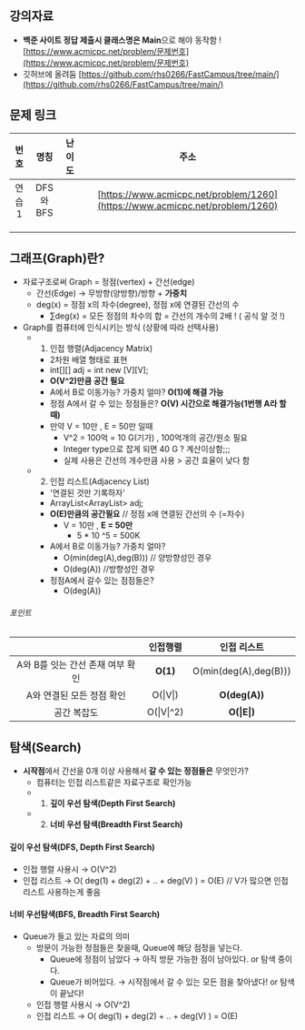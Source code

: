 ﻿## 강의자료 
- **백준 사이트 정답 제출시 클래스명은 Main**으로 해야 동작함 ! [https://www.acmicpc.net/problem/문제번호](https://www.acmicpc.net/problem/문제번호)
- 깃허브에 올려둠 
[https://github.com/rhs0266/FastCampus/tree/main/](https://github.com/rhs0266/FastCampus/tree/main/)

## 문제 링크 
|번호|명칭|난이도|주소|
|:------:|:--------:|:--------:|:--------------:|
| 연습1 | DFS와 BFS ||[https://www.acmicpc.net/problem/1260](https://www.acmicpc.net/problem/1260)|
||||[]()|
||||[]()|
||||[]()|

## 그래프(Graph)란?
- 자료구조로써 Graph = 정점(vertex) + 간선(edge)
  - 간선(Edge) → 무방향(양방향)/방향 + **가중치**
  - deg(x) = 정점 x의 차수(degree), 정점 x에 연결된 간선의 수 
    - ∑deg(x) = 모든 정점의 차수의 합 = 간선의 개수의 2배 ! ( 공식 알 것 !)
- Graph를 컴퓨터에 인식시키는 방식 (상황에 따라 선택사용) 
  - 1. 인접 행렬(Adjacency Matrix)
    - 2차원 배열 형태로 표현 
    - int[][] adj = int new [V][V];
    - **O(V^2)만큼 공간 필요**
    - A에서 B로 이동가능? 가중치 얼마? **O(1)에 해결 가능**
    - 정점 A에서 갈 수 있는 정점들은?  **O(V) 시간으로 해결가능(1번행 A라 할때)**
    - 만약 V = 10만 , E = 50만 일때 
      - V^2 = 100억 = 10 G(기가)    , 100억개의 공간/원소 필요 
      - Integer type으로 잡게 되면 40 G ? 계산이상함;;;
      - 실제 사용은 간선의 개수만큼 사용 > 공간 효율이 낮다 함 
  - 2. 인접 리스트(Adjacency List)
    - '연결된 것만 기록하자'
    - ArrayList<ArrayList<Intger>> adj;
    - **O(E)만큼의 공간필요** // 정점 x에 연결된 간선의 수 (=차수) 
      - V = 10만 , **E = 50만**
        - 5 * 10 ^5 = 500K 
    - A에서 B로 이동가능? 가중치 얼마?
      - O(min(deg(A),deg(B)))     // 양방향성인 경우 
      - O(deg(A)) //방향성인 경우 
    - 정점A에서 갈수 있는 점점들은?
      - O(deg(A)) 

###### 포인트
|         | 인접행렬  |인접 리스트|
|:------:|:--------:|:--------:|
|A와 B를 잇는 간선 존재 여부 확인| **O(1)** | O(min(deg(A),deg(B))) |
|A와 연결된 모든 정점 확인| O(\|V\|) | **O(deg(A))** |
|공간 복잡도| O(\|V\|^2) | **O(\|E\|)** |

## 탐색(Search)
- **시작점**에서 간선을 0개 이상 사용해서 **갈 수 있는 정점들은** 무엇인가?
  - 컴퓨터는 인접 리스트같은 자료구조로 확인가능 
  - 1. **깊이 우선 탐색(Depth First Search)**
  - 2. **너비 우선 탐색(Breadth First Search)**


#### 깊이 우선 탐색(DFS, Depth First Search)
- 인접 행렬 사용시 → O(V^2)
- 인접 리스트 → O( deg(1) + deg(2) + .. + deg(V) ) = O(E)     // V가 많으면 인접 리스트 사용하는게 좋음 

#### 너비 우선탐색(BFS, Breadth First Search)
- Queue가 들고 있는 자료의 의미 
  - 방문이 가능한 정점들은 찾을때, Queue에 해당 점정을 넣는다.
    - Queue에 정점이 남았다 → 아직 방문 가능한 점이 남아있다. or 탐색 중이다. 
    - Queue가 비어있다. → 시작점에서 갈 수 있는 모든 점을 찾아냈다! or 탐색이 끝났다!
  - 인접 행렬 사용시 → O(V^2)
  - 인접 리스트 → O( deg(1) + deg(2) + .. + deg(V) ) = O(E)     
